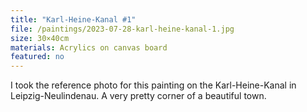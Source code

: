```yaml
---
title: "Karl-Heine-Kanal #1"
file: /paintings/2023-07-28-karl-heine-kanal-1.jpg
size: 30×40cm
materials: Acrylics on canvas board
featured: no
---
```


I took the reference photo for this painting on the Karl-Heine-Kanal in Leipzig-Neulindenau. A very pretty corner of a beautiful town.